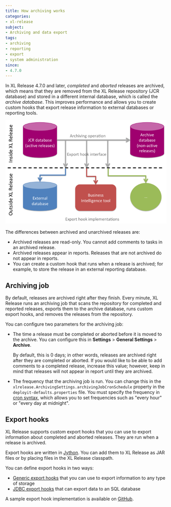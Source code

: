 ```yaml
---
title: How archiving works
categories:
- xl-release
subject:
- Archiving and data export
tags:
- archiving
- reporting
- export
- system administration
since:
- 4.7.0
---
```


In XL Release 4.7.0 and later, *completed* and *aborted* releases are archived, which means that they are removed from the XL Release repository (JCR database) and stored in a different internal database, which is called the *archive database*. This improves performance and allows you to create custom hooks that export release information to external databases or reporting tools.

![How archiving works](../images/diagram-databases-export-hooks.png)

The differences between archived and unarchived releases are:

* Archived releases are read-only. You cannot add comments to tasks in an archived release.
* Archived releases appear in reports. Releases that are not archived do not appear in reports.
* You can create a custom hook that runs when a release is archived; for example, to store the release in an external reporting database.

## Archiving job

By default, releases are archived right after they finish. Every minute, XL Release runs an archiving job that scans the repository for completed and reported releases, exports them to the archive database, runs custom export hooks, and removes the releases from the repository.

You can configure two parameters for the archiving job:

* The time a release must be completed or aborted before it is moved to the archive. You can configure this in **Settings** > **General Settings** > **Archive**.

    By default, this is 0 days; in other words, releases are archived right after they are completed or aborted. If you would like to be able to add comments to a completed release, increase this value; however, keep in mind that releases will not appear in report until they are archived.

* The frequency that the archiving job is run. You can change this in the `xlrelease.ArchivingSettings.archivingJobCronSchedule` property in the `deployit-defaults.properties` file. You must specify the frequency in [cron syntax](http://www.cronmaker.com), which allows you to set frequencies such as "every hour" or "every day at midnight".

## Export hooks

XL Release supports custom export hooks that you can use to export information about completed and aborted releases. They are run when a release is archived.

Export hooks are written in [Jython](http://www.jython.org/). You can add them to XL Release as JAR files or by placing files in the XL Release classpath.

You can define export hooks in two ways: 

* [Generic export hooks](/xl-release/how-to/create-an-export-hook.html) that you can use to export information to any type of storage
* [JDBC export hooks](/xl-release/how-to/create-a-jdbc-export-hook.html) that can export data to an SQL database

A sample export hook implementation is available on [GitHub](https://github.com/xebialabs/xl-release-samples/tree/master/elastic-search-export-hook).
